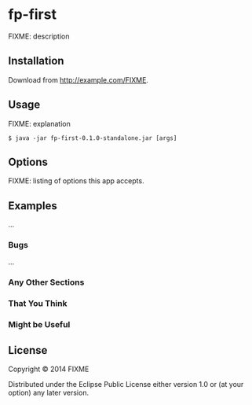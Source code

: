 # fp-first

FIXME: description

## Installation

Download from http://example.com/FIXME.

## Usage

FIXME: explanation

    $ java -jar fp-first-0.1.0-standalone.jar [args]

## Options

FIXME: listing of options this app accepts.

## Examples

...

### Bugs

...

### Any Other Sections
### That You Think
### Might be Useful

## License

Copyright © 2014 FIXME

Distributed under the Eclipse Public License either version 1.0 or (at
your option) any later version.
